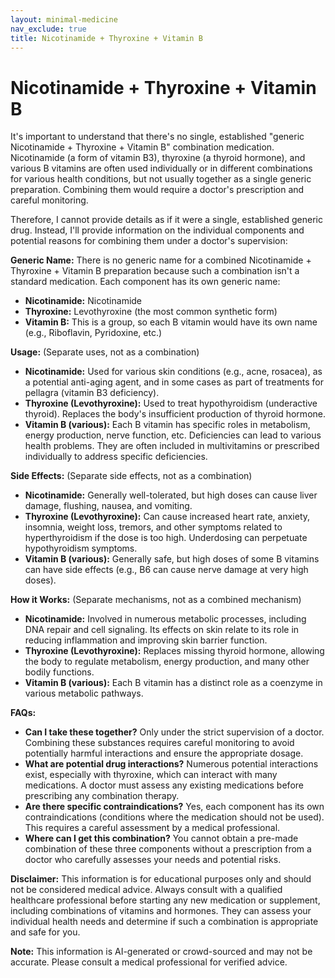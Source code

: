```yaml
---
layout: minimal-medicine
nav_exclude: true
title: Nicotinamide + Thyroxine + Vitamin B
---
```


# Nicotinamide + Thyroxine + Vitamin B

It's important to understand that there's no single, established "generic Nicotinamide + Thyroxine + Vitamin B" combination medication.  Nicotinamide (a form of vitamin B3), thyroxine (a thyroid hormone), and various B vitamins are often used individually or in different combinations for various health conditions, but not usually together as a single generic preparation.  Combining them would require a doctor's prescription and careful monitoring.

Therefore, I cannot provide details as if it were a single, established generic drug. Instead, I'll provide information on the individual components and potential reasons for combining them under a doctor's supervision:

**Generic Name:**  There is no generic name for a combined Nicotinamide + Thyroxine + Vitamin B preparation because such a combination isn't a standard medication.  Each component has its own generic name:

* **Nicotinamide:** Nicotinamide
* **Thyroxine:** Levothyroxine (the most common synthetic form)
* **Vitamin B:**  This is a group, so each B vitamin would have its own name (e.g., Riboflavin, Pyridoxine, etc.)

**Usage:** (Separate uses, not as a combination)

* **Nicotinamide:** Used for various skin conditions (e.g., acne, rosacea), as a potential anti-aging agent, and in some cases as part of treatments for pellagra (vitamin B3 deficiency).
* **Thyroxine (Levothyroxine):** Used to treat hypothyroidism (underactive thyroid). Replaces the body's insufficient production of thyroid hormone.
* **Vitamin B (various):**  Each B vitamin has specific roles in metabolism, energy production, nerve function, etc. Deficiencies can lead to various health problems.  They are often included in multivitamins or prescribed individually to address specific deficiencies.


**Side Effects:** (Separate side effects, not as a combination)

* **Nicotinamide:** Generally well-tolerated, but high doses can cause liver damage, flushing, nausea, and vomiting.
* **Thyroxine (Levothyroxine):** Can cause increased heart rate, anxiety, insomnia, weight loss, tremors, and other symptoms related to hyperthyroidism if the dose is too high.  Underdosing can perpetuate hypothyroidism symptoms.
* **Vitamin B (various):** Generally safe, but high doses of some B vitamins can have side effects (e.g., B6 can cause nerve damage at very high doses).


**How it Works:** (Separate mechanisms, not as a combined mechanism)

* **Nicotinamide:** Involved in numerous metabolic processes, including DNA repair and cell signaling. Its effects on skin relate to its role in reducing inflammation and improving skin barrier function.
* **Thyroxine (Levothyroxine):**  Replaces missing thyroid hormone, allowing the body to regulate metabolism, energy production, and many other bodily functions.
* **Vitamin B (various):** Each B vitamin has a distinct role as a coenzyme in various metabolic pathways.


**FAQs:**

* **Can I take these together?**  Only under the strict supervision of a doctor. Combining these substances requires careful monitoring to avoid potentially harmful interactions and ensure the appropriate dosage.
* **What are potential drug interactions?**  Numerous potential interactions exist, especially with thyroxine, which can interact with many medications. A doctor must assess any existing medications before prescribing any combination therapy.
* **Are there specific contraindications?** Yes, each component has its own contraindications (conditions where the medication should not be used). This requires a careful assessment by a medical professional.
* **Where can I get this combination?** You cannot obtain a pre-made combination of these three components without a prescription from a doctor who carefully assesses your needs and potential risks.


**Disclaimer:** This information is for educational purposes only and should not be considered medical advice.  Always consult with a qualified healthcare professional before starting any new medication or supplement, including combinations of vitamins and hormones.  They can assess your individual health needs and determine if such a combination is appropriate and safe for you.


**Note:** This information is AI-generated or crowd-sourced and may not be accurate. Please consult a medical professional for verified advice.